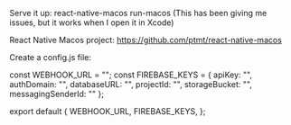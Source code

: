 Serve it up:
react-native-macos run-macos
(This has been giving me issues, but it works when I open it in Xcode)

React Native Macos project:
https://github.com/ptmt/react-native-macos

Create a config.js file:

const WEBHOOK_URL = "";
const FIREBASE_KEYS = {
	apiKey: "",
  authDomain: "",
  databaseURL: "",
  projectId: "",
  storageBucket: "",
  messagingSenderId: ""
};

export default {
  WEBHOOK_URL,
  FIREBASE_KEYS,
};